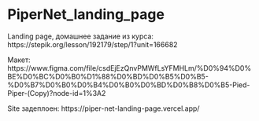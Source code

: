 # PiperNet_landing_page
<p>Landing page, домашнее задание из курса: https://stepik.org/lesson/192179/step/1?unit=166682</p>
<p>Макет: <a>https://www.figma.com/file/csdEjEzQnvPMWfLsYFMHLm/%D0%94%D0%BE%D0%BC%D0%B0%D1%88%D0%BD%D0%B5%D0%B5-%D0%B7%D0%B0%D0%B4%D0%B0%D0%BD%D0%B8%D0%B5-Pied-Piper-(Copy)?node-id=1%3A2</a></p>
<p>Site задеплоен: <a>https://piper-net-landing-page.vercel.app/</a></p>
